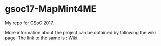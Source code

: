 # gsoc17-MapMint4ME
My repo for GSoC 2017.

More information about the project can be obtained by following the wiki page. The link to the same is : [Wiki](https://wiki.osgeo.org/wiki/GSoC_17:_Add_Audio,_Video_and_SOS_input_support_in_MapMint4ME).


